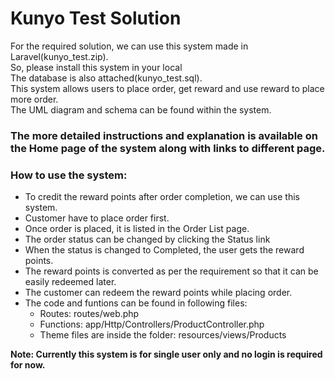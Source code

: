 <h1>Kunyo Test Solution </h1>
<p>
    For the required solution, we can use this system made in Laravel(kunyo_test.zip). <br>
    So, please install this system in your local <br>
    The database is also attached(kunyo_test.sql). <br>
    This system allows users to place order, get reward and use reward to place more order. <br>
    The UML diagram and schema can be found within the system.
</p>


<h3>The more detailed instructions and explanation is available on the Home page of the system along with links to different page.</h3>

<h3>How to use the system:</h3>

- To credit the reward points after order completion, we can use this system. <br>
- Customer have to place order first. <br>
- Once order is placed, it is listed in the Order List page. <br>
- The order status can be changed by clicking the Status link <br>
- When the status is changed to Completed, the user gets the reward points. <br>
- The reward points is converted as per the requirement so that it can be easily redeemed later. <br>
- The customer can redeem the reward points while placing order.
- The code and funtions can be found in following files:
  - Routes: routes/web.php
  - Functions: app/Http/Controllers/ProductController.php
  - Theme files are inside the folder: resources/views/Products

<strong>Note: Currently this system is for single user only and no login is required for now. <br></strong>
